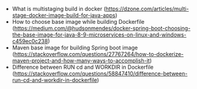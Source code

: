 - What is multistaging build in docker (https://dzone.com/articles/multi-stage-docker-image-build-for-java-apps)
- How to choose base image while building Dockerfile (https://medium.com/@hudsonmendes/docker-spring-boot-choosing-the-base-image-for-java-8-9-microservices-on-linux-and-windows-c459ec0c238)
- Maven base image for building Spring boot image (https://stackoverflow.com/questions/27767264/how-to-dockerize-maven-project-and-how-many-ways-to-accomplish-it)
- Difference between RUN cd and WORKDIR in Dockerfile (https://stackoverflow.com/questions/58847410/difference-between-run-cd-and-workdir-in-dockerfile)
